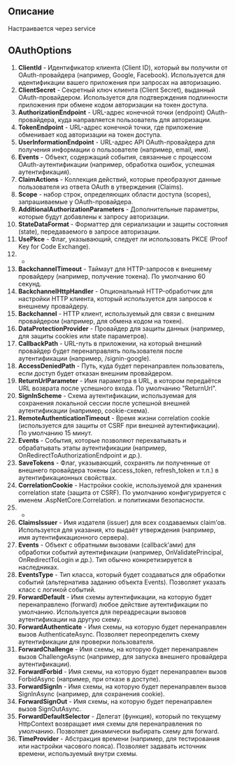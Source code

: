 ## Описание
Настраивается через service

## OAuthOptions
1. **ClientId** - Идентификатор клиента (Client ID), который вы получили от OAuth-провайдера (например, Google, Facebook). Используется для идентификации вашего приложения при запросах на авторизацию.
2. **ClientSecret** - Секретный ключ клиента (Client Secret), выданный OAuth-провайдером. Используется для подтверждения подлинности приложения при обмене кодом авторизации на токен доступа.
3. **AuthorizationEndpoint** - URL-адрес конечной точки (endpoint) OAuth-провайдера, куда направляется пользователь для авторизации.
4. **TokenEndpoint** - URL-адрес конечной точки, где приложение обменивает код авторизации на токен доступа.
5. **UserInformationEndpoint** - URL-адрес API OAuth-провайдера для получения информации о пользователе (например, email, имя).
6. **Events** - Объект, содержащий события, связанные с процессом OAuth-аутентификации (например, обработка ошибок, успешная аутентификация).
7. **ClaimActions** - Коллекция действий, которые преобразуют данные пользователя из ответа OAuth в утверждения (Claims).
8. **Scope** - набор строк, определяющих области доступа (scopes), запрашиваемые у OAuth-провайдера.
9. **AdditionalAuthorizationParameters** - Дополнительные параметры, которые будут добавлены к запросу авторизации.
10. **StateDataFormat** - Форматтер для сериализации и защиты состояния (state), передаваемого в запросе авторизации.
11. **UsePkce** - Флаг, указывающий, следует ли использовать PKCE (Proof Key for Code Exchange).
12. -
13. **BackchannelTimeout** - Таймаут для HTTP-запросов к внешнему провайдеру (например, получение токена). По умолчанию 60 секунд.
14. **BackchannelHttpHandler** - Опциональный HTTP-обработчик для настройки HTTP клиента, который используется для запросов к внешнему провайдеру.
15. **Backchannel** - HTTP клиент, используемый для связи с внешним провайдером (например, для обмена кодом на токен).
16. **DataProtectionProvider** - Провайдер для защиты данных (например, для защиты cookies или state параметров).
17. **CallbackPath** - URL-путь в приложении, на который внешний провайдер будет перенаправлять пользователя после аутентификации (например, /signin-google).
18. **AccessDeniedPath** - Путь, куда будет перенаправлен пользователь, если доступ будет отказан внешним провайдером.
19. **ReturnUrlParameter** - Имя параметра в URL, в котором передаётся URL возврата после успешного входа. По умолчанию "ReturnUrl".
20. **SignInScheme** - Схема аутентификации, используемая для сохранения локальной сессии после успешной внешней аутентификации (например, cookie-схема).
21. **RemoteAuthenticationTimeout** - Время жизни correlation cookie (используется для защиты от CSRF при внешней аутентификации). По умолчанию 15 минут.
22. **Events** - События, которые позволяют перехватывать и обрабатывать этапы аутентификации (например, OnRedirectToAuthorizationEndpoint и др.).
23. **SaveTokens** - Флаг, указывающий, сохранять ли полученные от внешнего провайдера токены (access_token, refresh_token и т.п.) в аутентификационных свойствах.
24. **CorrelationCookie** - Настройки cookie, используемой для хранения correlation state (защита от CSRF). По умолчанию конфигурируется с именем .AspNetCore.Correlation. и политиками безопасности.
25. -
26. **ClaimsIssuer** - Имя издателя (issuer) для всех создаваемых claim’ов. Используется для указания, кто выдаёт утверждения (например, имя аутентификационного сервера).
27. **Events** - Объект с обратными вызовами (callback’ами) для обработки событий аутентификации (например, OnValidatePrincipal, OnRedirectToLogin и др.). Тип обычно конкретизируется в наследниках.
28. **EventsType** - Тип класса, который будет создаваться для обработки событий (альтернатива заданию объекта Events). Позволяет указать класс с логикой событий.
29. **ForwardDefault** - Имя схемы аутентификации, на которую будет перенаправлено (forward) любое действие аутентификации по умолчанию. Используется для переадресации вызовов аутентификации на другую схему.
30. **ForwardAuthenticate** - Имя схемы, на которую будет перенаправлен вызов AuthenticateAsync. Позволяет переопределить схему аутентификации для проверки пользователя.
31. **ForwardChallenge** - Имя схемы, на которую будет перенаправлен вызов ChallengeAsync (например, для запуска внешнего провайдера аутентификации).
32. **ForwardForbid** - Имя схемы, на которую будет перенаправлен вызов ForbidAsync (например, при отказе в доступе).
33. **ForwardSignIn** - Имя схемы, на которую будет перенаправлен вызов SignInAsync (например, для сохранения cookie).
34. **ForwardSignOut** - Имя схемы, на которую будет перенаправлен вызов SignOutAsync.
35. **ForwardDefaultSelector** - Делегат (функция), который по текущему HttpContext возвращает имя схемы для перенаправления по умолчанию. Позволяет динамически выбирать схему для forward.
36. **TimeProvider** - Абстракция времени (например, для тестирования или настройки часового пояса). Позволяет задавать источник времени, используемый внутри схемы.
